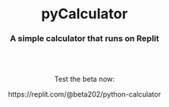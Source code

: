 <br>
</br>
<h1 align="center">pyCalculator</h1>
<h3 align="center">A simple calculator that runs on Replit</h3>


<br>
</br>
<p align="center">Test the beta now:</p>
<p align="center">https://replit.com/@beta202/python-calculator</p>
